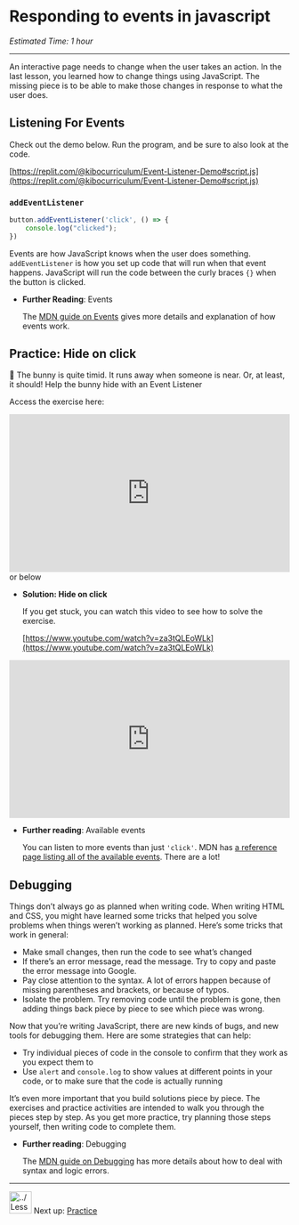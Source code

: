 # Responding to events in javascript

*Estimated Time: 1 hour*

---

An interactive page needs to change when the user takes an action. In the last lesson, you learned how to change things using JavaScript. The missing piece is to be able to make those changes in response to what the user does.

## Listening For Events

Check out the demo below. Run the program, and be sure to also look at the code.

[https://replit.com/@kibocurriculum/Event-Listener-Demo#script.js](https://replit.com/@kibocurriculum/Event-Listener-Demo#script.js)

### `addEventListener`

```jsx
button.addEventListener('click', () => {
	console.log("clicked");
})
```

Events are how JavaScript knows when the user does something. `addEventListener` is how you set up code that will run when that event happens. JavaScript will run the code between the curly braces `{}` when the button is clicked.

- **Further Reading**: Events
    
    The [MDN guide on Events](https://developer.mozilla.org/en-US/docs/Learn/JavaScript/Building_blocks/Events) gives more details and explanation of how events work.
    

## Practice: Hide on click

<aside>


🙈 The bunny is quite timid. It runs away when someone is near. Or, at least, it should! Help the bunny hide with an Event Listener

Access the exercise here: <div style="position: relative; padding-bottom: 56.25%; height: 0;"><iframe src="https://replit.com/team/tk5-web/Hide-on-click" frameborder="0" webkitallowfullscreen mozallowfullscreen allowfullscreen style="position: absolute; top: 0; left: 0; width: 100%; height: 100%;"></iframe></div> or below

- **Solution: Hide on click**
    
    If you get stuck, you can watch this video to see how to solve the exercise.
    
    [https://www.youtube.com/watch?v=za3tQLEoWLk](https://www.youtube.com/watch?v=za3tQLEoWLk)
    
</aside>

<div style="position: relative; padding-bottom: 56.25%; height: 0;"><iframe src="https://replit.com/team/tk5-web/Hide-on-click" frameborder="0" webkitallowfullscreen mozallowfullscreen allowfullscreen style="position: absolute; top: 0; left: 0; width: 100%; height: 100%;"></iframe></div>

- **Further reading**: Available events
    
    You can listen to more events than just `'click'`. MDN has [a reference page listing all of the available events](https://developer.mozilla.org/en-US/docs/Web/Events). There are a lot!
    

## Debugging

Things don’t always go as planned when writing code. When writing HTML and CSS, you might have learned some tricks that helped you solve problems when things weren’t working as planned. Here’s some tricks that work in general:

- Make small changes, then run the code to see what’s changed
- If there’s an error message, read the message. Try to copy and paste the error message into Google.
- Pay close attention to the syntax. A lot of errors happen because of missing parentheses and brackets, or because of typos.
- Isolate the problem. Try removing code until the problem is gone, then adding things back piece by piece to see which piece was wrong.

Now that you’re writing JavaScript, there are new kinds of bugs, and new tools for debugging them. Here are some strategies that can help:

- Try individual pieces of code in the console to confirm that they work as you expect them to
- Use `alert` and `console.log` to show values at different points in your code, or to make sure that the code is actually running

It’s even more important that you build solutions piece by piece. The exercises and practice activities are intended to walk you through the pieces step by step. As you get more practice, try planning those steps yourself, then writing code to complete them.

- **Further reading**: Debugging
    
    The [MDN guide on Debugging](https://developer.mozilla.org/en-US/docs/Learn/JavaScript/First_steps/What_went_wrong) has more details about how to deal with syntax and logic errors.
    

---

<aside>


<img src="../Lesson%200%20Learning%20With%20Kibo%206427d2f5f1ae4576a3b083dd8476d915/man-in-hike.png" alt="../Lesson%200%20Learning%20With%20Kibo%206427d2f5f1ae4576a3b083dd8476d915/man-in-hike.png" width="40px" /> Next up: [Practice](/web-foundations-april-2022/action-and-interaction/practice.md)

</aside>